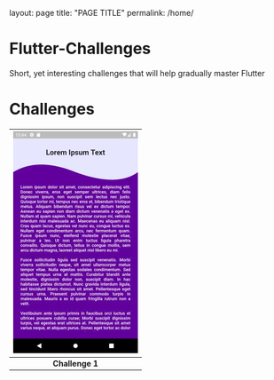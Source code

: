 layout: page
title: "PAGE TITLE"
permalink: /home/
# Flutter-Challenges
Short, yet interesting challenges that will help gradually master Flutter

# Challenges



| [<img src="images/challenge_1_thumbnail.jpg" height="400">](/challenges_set_1/challenge_1/README.md) |
|:---:|
| **Challenge 1** |
